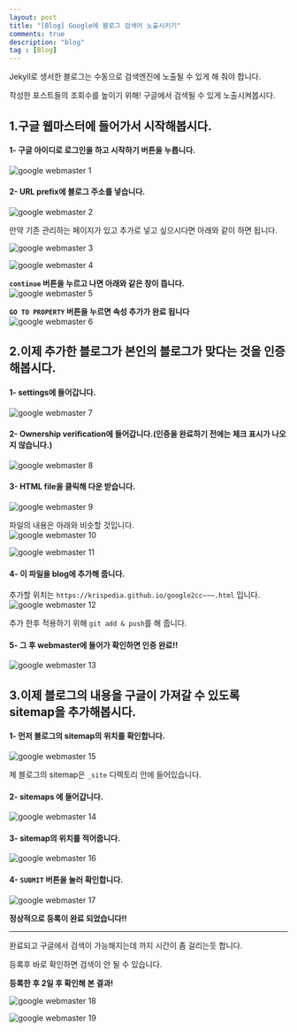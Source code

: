 ```yaml
---
layout: post
title: "[Blog] Google에 블로그 검색어 노출시키기"
comments: true
description: "blog"
tag : [Blog]
---
```


Jekyll로 생서한 블로그는 수동으로 검색엔진에 노출될 수 있게 해 줘야 합니다. <br>

작성한 포스트들의 조회수를 높이기 위해! 구글에서 검색될 수 있게 노출시켜봅시다.<br>

## 1.구글 웹마스터에 들어가서 시작해봅시다. <br>

#### 1- 구글 아이디로 로그인을 하고 시작하기 버튼을 누릅니다.<br>
![google webmaster 1](https://krispedia.github.io/assets/images/google_webmaster_1.jpg)<br>

#### 2- URL prefix에 블로그 주소를 넣습니다. <br>
![google webmaster 2](https://krispedia.github.io/assets/images/google_webmaster_2.jpg)<br>

만약 기존 관리하는 페이지가 있고 추가로 넣고 싶으시다면 아래와 같이 하면 됩니다.<br>

![google webmaster 3](https://krispedia.github.io/assets/images/google_webmaster_3.jpg)<br>

![google webmaster 4](https://krispedia.github.io/assets/images/google_webmaster_4.jpg)<br>

**`continue` 버튼을 누르고 나면 아래와 같은 창이 뜹니다.** <br>
![google webmaster 5](https://krispedia.github.io/assets/images/google_webmaster_5.jpg)<br>

**`GO TO PROPERTY` 버튼을 누르면 속성 추가가 완료 됩니다**<br>
![google webmaster 6](https://krispedia.github.io/assets/images/google_webmaster_6.jpg)<br>

## 2.이제 추가한 블로그가 본인의 블로그가 맞다는 것을 인증해봅시다.<br>

#### 1- settings에 들어갑니다.<br>
![google webmaster 7](https://krispedia.github.io/assets/images/google_webmaster_7.jpg)<br>

#### 2- Ownership verification에 들어갑니다.(인증을 완료하기 전에는 체크 표시가 나오지 않습니다.)<br>
![google webmaster 8](https://krispedia.github.io/assets/images/google_webmaster_8.jpg)<br>

#### 3- HTML file을 클릭해 다운 받습니다.<br>
![google webmaster 9](https://krispedia.github.io/assets/images/google_webmaster_9.jpg)<br>

파일의 내용은 아래와 비슷할 것입니다.<br>
![google webmaster 10](https://krispedia.github.io/assets/images/google_webmaster_10.jpg)<br>

![google webmaster 11](https://krispedia.github.io/assets/images/google_webmaster_11.jpg)<br>

#### 4- 이 파일을 blog에 추가해 줍니다. <br>
추가할 위치는 `https://krispedia.github.io/google2cc~~~.html` 입니다.<br>
![google webmaster 12](https://krispedia.github.io/assets/images/google_webmaster_12.jpg)<br>

추가 한후 적용하기 위해 `git add & push`를 해 줍니다.<br>

#### 5- 그 후 webmaster에 들어가 확인하면 인증 완료!!<br>
![google webmaster 13](https://krispedia.github.io/assets/images/google_webmaster_13.jpg)<br>

## 3.이제 블로그의 내용을 구글이 가져갈 수 있도록 sitemap을 추가해봅시다.<br>

#### 1- 먼저 블로그의 sitemap의 위치를 확인합니다.<br>
![google webmaster 15](https://krispedia.github.io/assets/images/google_webmaster_15.jpg)<br>

제 블로그의 sitemap은 `_site` 디렉토리 안에 들어있습니다.<br>

#### 2- sitemaps 에 들어갑니다.<br>
![google webmaster 14](https://krispedia.github.io/assets/images/google_webmaster_14.jpg)<br>


#### 3- sitemap의 위치를 적어줍니다.<br>
![google webmaster 16](https://krispedia.github.io/assets/images/google_webmaster_16.jpg)<br>

#### 4- `SUBMIT` 버튼을 눌러 확인합니다.<br>
![google webmaster 17](https://krispedia.github.io/assets/images/google_webmaster_17.jpg)<br>

**정상적으로 등록이 완료 되었습니다!!**<br>

---
완료되고 구글에서 검색이 가능해지는데 까지 시간이 좀 걸리는듯 합니다.<br>

등록후 바로 확인하면 검색이 안 될 수 있습니다.<br>

**등록한 후 2일 후 확인해 본 결과!**<br>

![google webmaster 18](https://krispedia.github.io/assets/images/google_webmaster_18.jpg)<br>

![google webmaster 19](https://krispedia.github.io/assets/images/google_webmaster_19.jpg)<br>

